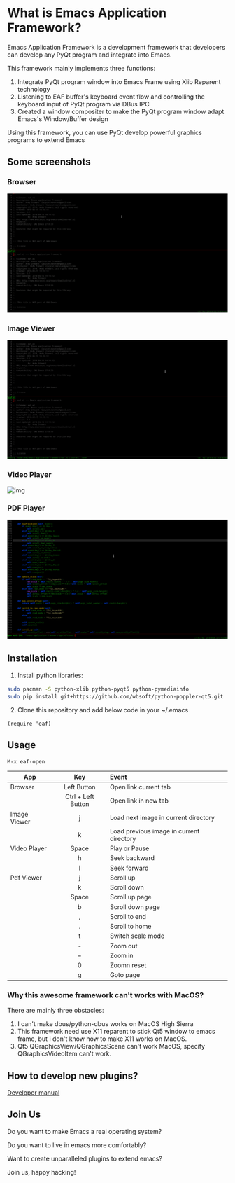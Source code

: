 # What is Emacs Application Framework?
Emacs Application Framework is a development framework that developers can develop any PyQt program and integrate into Emacs.

This framework mainly implements three functions:
1. Integrate PyQt program window into Emacs Frame using Xlib Reparent technology
2. Listening to EAF buffer's keyboard event flow and controlling the keyboard input of PyQt program via DBus IPC
3. Created a window compositer to make the PyQt program window adapt Emacs's Window/Buffer design

Using this framework, you can use PyQt develop powerful graphics programs to extend Emacs

## Some screenshots

### Browser
![img](./screenshot/browser.gif)

### Image Viewer
![img](./screenshot/image_viewer.gif)

### Video Player
![img](./screenshot/video_player.gif)

### PDF Player
![img](./screenshot/pdf_viewer.gif)

## Installation

1. Install python libraries:
```Bash
sudo pacman -S python-xlib python-pyqt5 python-pymediainfo
sudo pip install git+https://github.com/wbsoft/python-poppler-qt5.git
```

2. Clone this repository and add below code in your ~/.emacs
```Elisp
(require 'eaf)
```

## Usage

```
M-x eaf-open
```
| App          | Key                | Event                                    |
| --------     | :-----:            | :----                                    |
| Browser      | Left Button        | Open link current tab                    |
|              | Ctrl + Left Button | Open link in new tab                     |
| Image Viewer | j                  | Load next image in current directory     |
|              | k                  | Load previous image in current directory |
| Video Player | Space              | Play or Pause                            |
|              | h                  | Seek backward                            |
|              | l                  | Seek forward                             |
| Pdf Viewer   | j                  | Scroll up                                |
|              | k                  | Scroll down                              |
|              | Space              | Scroll up page                           |
|              | b                  | Scroll down page                         |
|              | ,                  | Scroll to end                            |
|              | .                  | Scroll to home                           |
|              | t                  | Switch scale mode                        |
|              | -                  | Zoom out                                 |
|              | =                  | Zoom in                                  |
|              | 0                  | Zoomn reset                              |
|              | g                  | Goto page                                |

### Why this awesome framework can't works with MacOS?
There are mainly three obstacles:
1. I can't make dbus/python-dbus works on MacOS High Sierra
2. This framework need use X11 reparent to stick Qt5 window to emacs frame, but i don't know how to make X11 works on MacOS.
3. Qt5 QGraphicsView/QGraphicsScene can't work MacOS, specify QGraphicsVideoItem can't work.

## How to develop new plugins?
[Developer manual](HACKING.md)

## Join Us
Do you want to make Emacs a real operating system?

Do you want to live in emacs more comfortably?

Want to create unparalleled plugins to extend emacs?

Join us, happy hacking!
